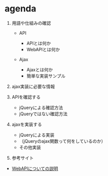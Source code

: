 # agenda

1. 用語や仕組みの確認
    - API
        - APIとは何か
        - WebAPIとは何か

    - Ajax
        - Ajaxとは何か
        - 簡単な実装サンプル

2. ajax実装に必要な情報

3. APIを確認する
    - jQueryによる確認方法
    - jQueryではない確認方法

4. ajaxを実装する
    - jQueryによる実装
    - （jQueryのajax関数って何をしているのか）
    - その他実装

5. 参考サイト
- [WebAPIについての説明](http://qiita.com/busyoumono99/items/9b5ffd35dd521bafce47)
